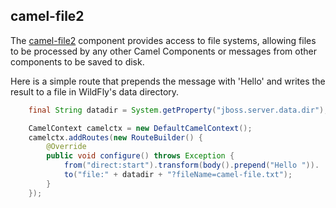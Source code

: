 ## camel-file2

The [camel-file2](http://camel.apache.org/file2.html) component provides access to file systems, allowing files to be processed by any other Camel Components or messages from other components to be saved to disk.

Here is a simple route that prepends the message with 'Hello' and writes the result to a file in WildFly's data directory.

```java
    final String datadir = System.getProperty("jboss.server.data.dir");

    CamelContext camelctx = new DefaultCamelContext();
    camelctx.addRoutes(new RouteBuilder() {
        @Override
        public void configure() throws Exception {
            from("direct:start").transform(body().prepend("Hello ")).
            to("file:" + datadir + "?fileName=camel-file.txt");
        }
    });
```